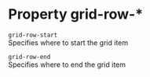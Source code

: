 # Property grid-row-*

`grid-row-start`  
Specifies where to start the grid item

`grid-row-end`  
Specifies where to end the grid item
